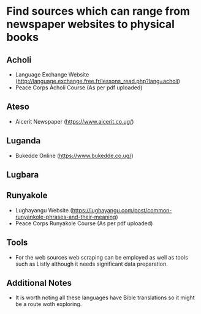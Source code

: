 # Find sources which can range from newspaper websites to physical books
## Acholi
* Language Exchange Website (http://language.exchange.free.fr/lessons_read.php?lang=acholi)
* Peace Corps Acholi Course (As per pdf uploaded)

## Ateso
* Aicerit Newspaper (https://www.aicerit.co.ug/)

## Luganda
* Bukedde Online (https://www.bukedde.co.ug/)

## Lugbara

## Runyakole
* Lughayangu Website (https://lughayangu.com/post/common-runyankole-phrases-and-their-meaning)
* Peace Corps Runyakole Course (As per pdf uploaded)

## Tools
* For the web sources web scraping can be employed as well as tools such as Listly although it needs significant data preparation.

## Additional Notes
* It is worth noting all these languages have Bible translations so it might be a route woth exploring.
